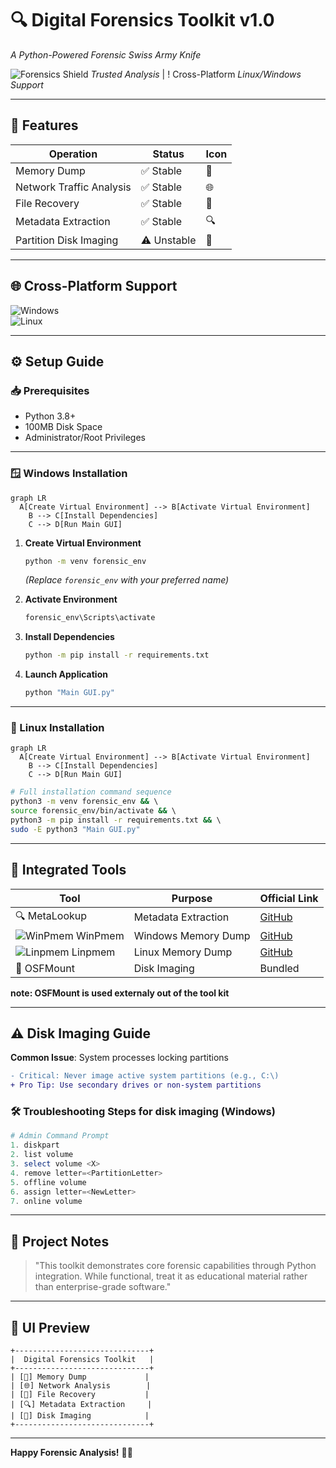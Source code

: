 # 🔍 Digital Forensics Toolkit **v1.0**  
*A Python-Powered Forensic Swiss Army Knife*  

![Forensics Shield](https://img.icons8.com/3d-fluency/94/shield.png) *Trusted Analysis* | ! Cross-Platform *Linux/Windows Support*


---

## 🚀 Features  
| Operation | Status | Icon |  
|-----------|--------|------|  
| Memory Dump | ✅ Stable | 🧠 |  
| Network Traffic Analysis | ✅ Stable | 🌐 |  
| File Recovery | ✅ Stable | 📂 |  
| Metadata Extraction | ✅ Stable | 🔍 |  
| Partition Disk Imaging | ⚠️ Unstable | 💾 |  

---

## 🌐 Cross-Platform Support  
![Windows](https://img.shields.io/badge/Windows-0078D6?style=for-the-badge&logo=windows&logoColor=white)  
![Linux](https://img.shields.io/badge/Linux-FCC624?style=for-the-badge&logo=linux&logoColor=black)  

---

## ⚙️ Setup Guide  

### 📥 Prerequisites  
- Python 3.8+  
- 100MB Disk Space  
- Administrator/Root Privileges  

---

### 🪟 Windows Installation  

```mermaid  
graph LR  
  A[Create Virtual Environment] --> B[Activate Virtual Environment]
    B --> C[Install Dependencies]
    C --> D[Run Main GUI]
```

1. **Create Virtual Environment**  
   ```bash  
   python -m venv forensic_env  
   ```  
   *(Replace `forensic_env` with your preferred name)*  

2. **Activate Environment**  
   ```bash  
   forensic_env\Scripts\activate  
   ```  

3. **Install Dependencies**  
   ```bash  
   python -m pip install -r requirements.txt  
   ```  

4. **Launch Application**  
   ```bash  
   python "Main GUI.py"  
   ```  

---

### 🐧 Linux Installation  

```mermaid  
graph LR  
  A[Create Virtual Environment] --> B[Activate Virtual Environment]
    B --> C[Install Dependencies]
    C --> D[Run Main GUI]  
```

```bash  
# Full installation command sequence  
python3 -m venv forensic_env && \  
source forensic_env/bin/activate && \  
python3 -m pip install -r requirements.txt && \  
sudo -E python3 "Main GUI.py"  
```

---

## 🔗 Integrated Tools  
| Tool | Purpose | Official Link |  
|------|---------|---------------|  
| 🔍 MetaLookup | Metadata Extraction | [GitHub](https://github.com/JMousqueton/MetaLookup) |  
| ![WinPmem](https://img.icons8.com/color/22/memory-slot.png) WinPmem | Windows Memory Dump | [GitHub](https://github.com/Velocidex/WinPmem) |  
| ![Linpmem](https://img.icons8.com/color/22/linux.png) Linpmem | Linux Memory Dump | [GitHub](https://github.com/Velocidex/c-aff4/releases) |  
| 💾 OSFMount | Disk Imaging | Bundled |  

**note: OSFMount is used externaly out of the tool kit**

---

## ⚠️ Disk Imaging Guide  
**Common Issue**: System processes locking partitions  

```diff  
- Critical: Never image active system partitions (e.g., C:\)  
+ Pro Tip: Use secondary drives or non-system partitions  
```

### 🛠️ Troubleshooting Steps for disk imaging (Windows)
```powershell  
# Admin Command Prompt  
1. diskpart  
2. list volume  
3. select volume <X>  
4. remove letter=<PartitionLetter>  
5. offline volume  
6. assign letter=<NewLetter>  
7. online volume  
```

---

## 📜 Project Notes  
> "This toolkit demonstrates core forensic capabilities through Python integration. While functional, treat it as educational material rather than enterprise-grade software."  
 

---

## 🎨 UI Preview  
```  
+------------------------------+  
|  Digital Forensics Toolkit   |  
+------------------------------+  
| [🧠] Memory Dump             |  
| [🌐] Network Analysis        |  
| [📂] File Recovery           |  
| [🔍] Metadata Extraction     |  
| [💾] Disk Imaging            |  
+------------------------------+  
```

---

**Happy Forensic Analysis!** 🔎✨  
